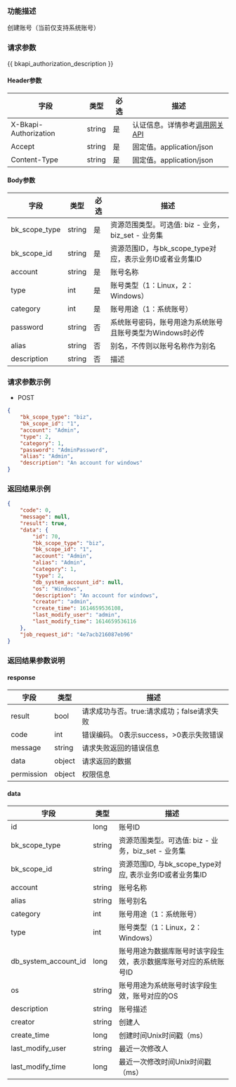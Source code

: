 ### 功能描述

创建账号（当前仅支持系统账号）

### 请求参数

{{ bkapi_authorization_description }}

#### Header参数

| 字段                       |  类型      | 必选     |  描述       |
|---------------------------|------------|---------|------------|
| X-Bkapi-Authorization     | string     | 是      | 认证信息。详情参考[调用网关 API](https://github.com/TencentBlueKing/BKDocs/blob/master/ZH/7.0/APIGateway/apigateway/use-api/use-apigw-api.md) |
| Accept                    |  string    | 是      | 固定值。application/json|
| Content-Type              |  string    | 是      | 固定值。application/json|

#### Body参数

| 字段           |  类型      | 必选    |  描述      |
|---------------|------------|--------|------------|
| bk_scope_type | string     | 是     | 资源范围类型。可选值: biz - 业务，biz_set - 业务集 |
| bk_scope_id   | string     | 是     | 资源范围ID，与bk_scope_type对应，表示业务ID或者业务集ID |
| account       | string     | 是     | 账号名称 |
| type          |  int       | 是     | 账号类型（1：Linux，2：Windows）|
| category      |  int       | 是     | 账号用途（1：系统账号）|
| password      | string     | 否     | 系统账号密码，账号用途为系统账号且账号类型为Windows时必传 |
| alias         | string     | 否     | 别名，不传则以账号名称作为别名 |
| description   | string     | 否     | 描述 |

### 请求参数示例

- POST
```json
{
    "bk_scope_type": "biz",
    "bk_scope_id": "1",
    "account": "Admin",
    "type": 2,
    "category": 1,
    "password": "AdminPassword",
    "alias": "Admin",
    "description": "An account for windows"
}
```

### 返回结果示例

```json
{
    "code": 0,
    "message": null,
    "result": true,
    "data": {
        "id": 70,
        "bk_scope_type": "biz",
        "bk_scope_id": "1",
        "account": "Admin",
        "alias": "Admin",
        "category": 1,
        "type": 2,
        "db_system_account_id": null,
        "os": "Windows",
        "description": "An account for windows",
        "creator": "admin",
        "create_time": 1614659536108,
        "last_modify_user": "admin",
        "last_modify_time": 1614659536116
    },
    "job_request_id": "4e7acb216087eb96"
}
```

### 返回结果参数说明

#### response
| 字段          | 类型      | 描述      |
|--------------|-----------|-----------|
| result       | bool   | 请求成功与否。true:请求成功；false请求失败 |
| code         | int    | 错误编码。 0表示success，>0表示失败错误 |
| message      | string | 请求失败返回的错误信息|
| data         | object | 请求返回的数据|
| permission   | object | 权限信息|


#### data

| 字段                   | 类型       | 描述      |
|-----------------------|-----------|-----------|
| id                    | long      | 账号ID |
| bk_scope_type         | string    | 资源范围类型。可选值: biz - 业务，biz_set - 业务集 |
| bk_scope_id           | string    | 资源范围ID, 与bk_scope_type对应, 表示业务ID或者业务集ID |
| account               | string    | 账号名称 |
| alias                 | string    | 账号别名 |
| category              | int       | 账号用途（1：系统账号） |
| type                  | int       | 账号类型（1：Linux，2：Windows）|
| db_system_account_id  | long      | 账号用途为数据库账号时该字段生效，表示数据库账号对应的系统账号ID |
| os                    | string    | 账号用途为系统账号时该字段生效，账号对应的OS |
| description           | string    | 账号描述  |
| creator               | string    | 创建人 |
| create_time           | long      | 创建时间Unix时间戳（ms） |
| last_modify_user      | string    | 最近一次修改人 |
| last_modify_time      | long      | 最近一次修改时间Unix时间戳（ms） |
